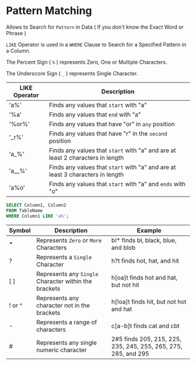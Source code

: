 # Pattern Matching

Allows to Search for `Pattern` in Data ( If you don't know the Exact Word or Phrase )

`LIKE` Operator is used in a `WHERE` Clause to Search for a Specified Pattern in a Column.

The Percent Sign ( `%` ) represents Zero, One or Multiple Characters.

The Underscore Sign ( `_` ) represents Single Character.

LIKE Operator |	Description
--- | ---
'a%' |	Finds any values that `start` with "a"
'%a'	| Finds any values that `end` with "a"
'%or%' |	Finds any values that have "or" in `any` position
'\_r%'	| Finds any values that have "r" in the `second` position
'a_%'	| Finds any values that `start` with "a" and are at least 2 characters in length
'a__%' |	Finds any values that `start` with "a" and are at least 3 characters in length
'a%o' | Finds any values that `start` with "a" and `ends` with "o"

```SQL
SELECT Column1, Column2
FROM TableName
WHERE Column1 LIKE 'a%';
```
Symbol | Description |	Example
--- | --- | ---
\* |	Represents `Zero` or `More` Characters | bl* finds bl, black, blue, and blob
\? |	Represents a `Single` Character |	h?t finds hot, hat, and hit
\[ ] |	Represents any `Single` Character within the brackets |	h\[oa]t finds hot and hat, but not hit
\! or ^ |	Represents any character not in the brackets | h\[!oa]t finds hit, but not hot and hat
\-	| Represents a range of characters | c\[a-b]t finds cat and cbt
\#	| Represents any single numeric character |	2#5 finds 205, 215, 225, 235, 245, 255, 265, 275, 285, and 295

